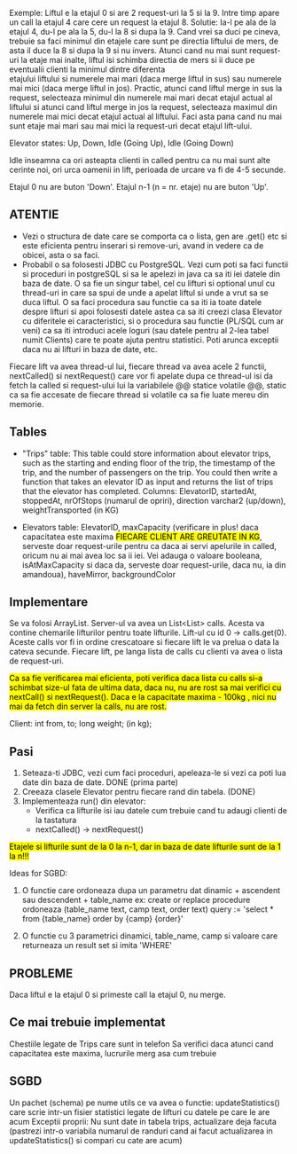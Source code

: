 Exemple: Liftul e la etajul 0 si are 2 request-uri la 5 si la 9. Intre timp apare un call la etajul 4 care cere un request la etajul 8.
Solutie: Ia-l pe ala de la etajul 4, du-l pe ala la 5, du-l la 8 si dupa la 9. Cand vrei sa duci pe cineva, trebuie sa faci minimul
din etajele care sunt pe directia liftului de mers, de asta il duce la 8 si dupa la 9 si nu invers. Atunci cand nu mai sunt request-uri la etaje mai inalte, liftul isi schimba directia de mers si ii duce pe eventualii clienti la minimul dintre diferenta  
 etajului liftului si numerele mai mari (daca merge liftul in sus) sau numerele mai mici (daca merge liftul in jos). Practic, atunci cand liftul merge in sus la request, selecteaza minimul din numerele mai mari decat etajul actual al liftului si atunci cand liftul merge in jos la request, selecteaza maximul din numerele mai mici decat etajul actual al liftului. Faci asta pana cand nu mai sunt etaje mai mari sau mai mici la request-uri decat etajul lift-ului.

Elevator states:
Up, Down, Idle (Going Up), Idle (Going Down)

Idle inseamna ca ori asteapta clienti in called pentru ca nu mai sunt alte cerinte noi, ori urca oamenii in lift, perioada de urcare va fi de 4-5 secunde.

Etajul 0 nu are buton 'Down'. Etajul n-1 (n = nr. etaje) nu are buton 'Up'.

## ATENTIE

- Vezi o structura de date care se comporta ca o lista, gen are .get() etc si este eficienta pentru inserari si remove-uri, avand in vedere ca de obicei, asta o sa faci.
- Probabil o sa folosesti JDBC cu PostgreSQL. Vezi cum poti sa faci functii si proceduri in postgreSQL si sa le apelezi in java ca sa iti iei datele din baza de date. O sa fie un singur tabel, cel cu lifturi si optional unul cu thread-uri in care sa spui de unde a apelat liftul si unde a vrut sa se duca liftul. O sa faci procedura sau functie ca sa iti ia toate datele despre lifturi si apoi folosesti datele astea ca sa iti creezi clasa Elevator cu diferitele ei caracteristici, si o procedura sau functie (PL/SQL cum ar veni) ca sa iti introduci acele loguri (sau datele pentru al 2-lea tabel numit Clients) care te poate ajuta pentru statistici. Poti arunca exceptii daca nu ai lifturi in baza de date, etc.

Fiecare lift va avea thread-ul lui, fiecare thread va avea acele 2 functii, nextCalled() si nextRequest() care vor fi apelate dupa ce thread-ul isi da fetch la called si request-ului lui la variabilele @@ statice volatile @@, static ca sa fie accesate de fiecare thread si volatile ca sa fie luate mereu din memorie.

## Tables

- "Trips" table: This table could store information about elevator trips, such as the starting and ending floor of the trip, the timestamp of the trip, and the number of passengers on the trip. You could then write a function that takes an elevator ID as input and returns the list of trips that the elevator has completed.
  Columns: ElevatorID, startedAt, stoppedAt, nrOfStops (numarul de opriri), direction varchar2 (up/down), weightTransported (in KG)

- Elevators table:
  ElevatorID, maxCapacity (verificare in plus! daca capacitatea este maxima <mark>FIECARE CLIENT ARE GREUTATE IN KG</mark>, serveste doar request-urile pentru ca daca ai servi apelurile in called, oricum nu ai mai avea loc sa ii iei. Vei adauga o valoare booleana, isAtMaxCapacity si daca da, serveste doar request-urile, daca nu, ia din amandoua), haveMirror, backgroundColor

## Implementare

Se va folosi ArrayList.
Server-ul va avea un List<List<Client>> calls. Acesta va contine chemarile lifturilor pentru toate lifturile. Lift-ul cu id 0 -> calls.get(0). Aceste calls vor fi in ordine crescatoare si fiecare lift le va prelua o data la cateva secunde.
Fiecare lift, pe langa lista de calls cu clienti va avea o lista de request-uri.

<mark>Ca sa fie verificarea mai eficienta, poti verifica daca lista cu calls si-a schimbat size-ul fata de ultima data, daca nu, nu are rost sa mai verifici cu nextCall() si nextRequest(). Daca e la capacitate maxima - 100kg , nici nu mai da fetch din server la calls, nu are rost.

Client:
int from, to;
long weight; (in kg);

## Pasi

1. Seteaza-ti JDBC, vezi cum faci proceduri, apeleaza-le si vezi ca poti lua date din baza de date. DONE (prima parte)
2. Creeaza clasele Elevator pentru fiecare rand din tabela. (DONE)
3. Implementeaza run() din elevator:
      - Verifica ca lifturile isi iau datele cum trebuie cand tu adaugi clienti de la tastatura
      - nextCalled() -> nextRequest()


<mark>Etajele si lifturile sunt de la 0 la n-1, dar in baza de date lifturile sunt de la 1 la n!!!

Ideas for SGBD:
1. O functie care ordoneaza dupa un parametru dat dinamic + ascendent sau descendent + table_name
ex: create or replace procedure ordoneaza (table_name text, camp text, order text)
query := 'select * from {table_name} order by {camp} {order}'

2. O functie cu 3 parametrici dinamici, table_name, camp si valoare care returneaza un result set si imita 'WHERE'


## PROBLEME
Daca liftul e la etajul 0 si primeste call la etajul 0, nu merge.


## Ce mai trebuie implementat
Chestiile legate de Trips care sunt in telefon
Sa verifici daca atunci cand capacitatea este maxima, lucrurile merg asa cum trebuie

## SGBD 
Un pachet (schema) pe nume utils ce va avea o functie: updateStatistics() care scrie intr-un fisier statistici legate de lifturi cu datele pe care le are acum
Exceptii proprii: Nu sunt date in tabela trips, actualizare deja facuta (pastrezi intr-o variabila numarul de randuri cand ai facut actualizarea in updateStatistics() si compari cu cate are acum)
